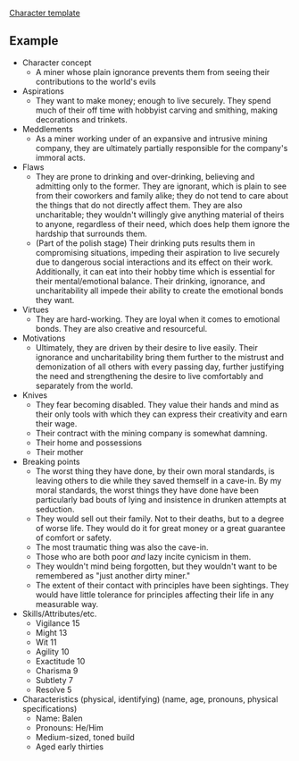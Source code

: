 [Character template](https://docs.google.com/document/d/1jd87X8mJHwGP7Ne-olzTRIGZSEvTz4GkY_fanGzdqFA/copy)
## Example
* Character concept
	* A miner whose plain ignorance prevents them from seeing their contributions to the world's evils
* Aspirations
	* They want to make money; enough to live securely. They spend much of their off time with hobbyist carving and smithing, making decorations and trinkets.
* Meddlements
	* As a miner working under of an expansive and intrusive mining company, they are ultimately partially responsible for the company's immoral acts.
* Flaws
	* They are prone to drinking and over-drinking, believing and admitting only to the former. They are ignorant, which is plain to see from their coworkers and family alike; they do not tend to care about the things that do not directly affect them. They are also uncharitable; they wouldn't willingly give anything material of theirs to anyone, regardless of their need, which does help them ignore the hardship that surrounds them.
	* (Part of the polish stage) Their drinking puts results them in compromising situations, impeding their aspiration to live securely due to dangerous social interactions and its effect on their work. Additionally, it can eat into their hobby time which is essential for their mental/emotional balance. Their drinking, ignorance, and uncharitability all impede their ability to create the emotional bonds they want.
* Virtues
	* They are hard-working. They are loyal when it comes to emotional bonds. They are also creative and resourceful.
* Motivations
	* Ultimately, they are driven by their desire to live easily. Their ignorance and uncharitability bring them further to the mistrust and demonization of all others with every passing day, further justifying the need and strengthening the desire to live comfortably and separately from the world.
* Knives
	* They fear becoming disabled. They value their hands and mind as their only tools with which they can express their creativity and earn their wage.
	* Their contract with the mining company is somewhat damning.
	* Their home and possessions
	* Their mother
* Breaking points
	* The worst thing they have done, by their own moral standards, is leaving others to die while they saved themself in a cave-in. By my moral standards, the worst things they have done have been particularly bad bouts of lying and insistence in drunken attempts at seduction.
	* They would sell out their family. Not to their deaths, but to a degree of worse life. They would do it for great money or a great guarantee of comfort or safety.
	* The most traumatic thing was also the cave-in.
	* Those who are both poor *and* lazy incite cynicism in them.
	* They wouldn't mind being forgotten, but they wouldn't want to be remembered as "just another dirty miner."
	* The extent of their contact with principles have been sightings. They would have little tolerance for principles affecting their life in any measurable way.
* Skills/Attributes/etc.
	* Vigilance 15
	* Might 13
	* Wit 11
	* Agility 10
	* Exactitude 10
	* Charisma 9
	* Subtlety 7
	* Resolve 5
* Characteristics (physical, identifying) (name, age, pronouns, physical specifications)
	* Name: Balen
	* Pronouns: He/Him
	* Medium-sized, toned build
	* Aged early thirties
